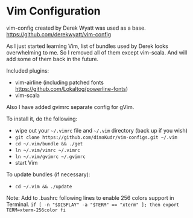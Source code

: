 # Vim Configuration

vim-config created by Derek Wyatt was used as a base.
https://github.com/derekwyatt/vim-config

As I just started learning Vim, list of bundles used by Derek looks overwhelming to me. So I removed all of them except vim-scala. And will add some of them back in the future.

Included plugins:
* vim-airline (including patched fonts https://github.com/Lokaltog/powerline-fonts) 
* vim-scala

Also I have added gvimrc separate config for gVim.

To install it, do the following:
* wipe out your `~/.vimrc` file and `~/.vim` directory (back up if you wish)
* `git clone https://github.com/dimaKudr/vim-configs.git ~/.vim`
* `cd ~/.vim/bundle && ./get`
* `ln ~/.vim/vimrc ~/.vimrc`
* `ln ~/.vim/gvimrc ~/.gvimrc`
* start Vim

To update bundles (if necessary):
* `cd ~/.vim && ./update`

Note: Add to .bashrc following lines to enable 256 colors support in Terminal.
`if [ -n "$DISPLAY" -a "$TERM" == "xterm" ]; then
    export TERM=xterm-256color
fi`

